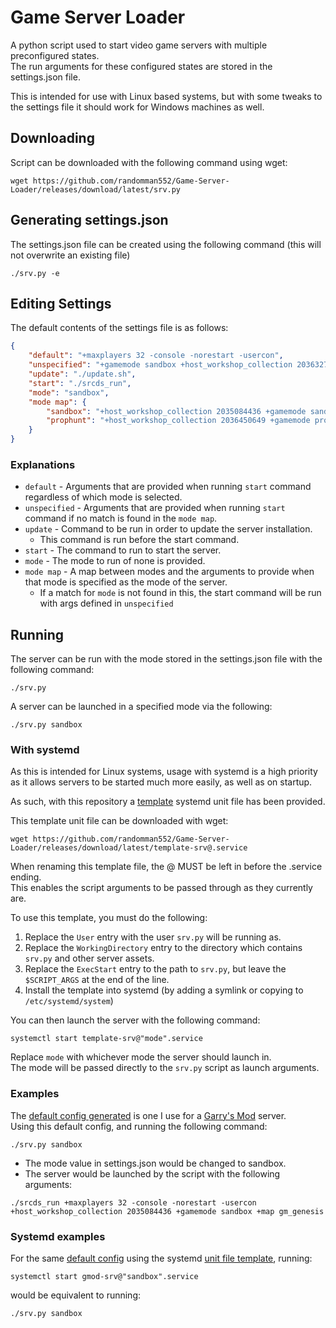 # Game Server Loader
A python script used to start video game servers with multiple preconfigured states.\
The run arguments for these configured states are stored in the settings.json file.

This is intended for use with Linux based systems, 
but with some tweaks to the settings file it should work for Windows machines as well.

## Downloading
Script can be downloaded with the following command using wget:
```shell
wget https://github.com/randomman552/Game-Server-Loader/releases/download/latest/srv.py
```

## Generating settings.json
The settings.json file can be created using the following command (this will not overwrite an existing file)
```shell
./srv.py -e
```

## Editing Settings
The default contents of the settings file is as follows:
```json
{
    "default": "+maxplayers 32 -console -norestart -usercon",
    "unspecified": "+gamemode sandbox +host_workshop_collection 2036327578 +map gm_genesis",
    "update": "./update.sh",
    "start": "./srcds_run",
    "mode": "sandbox",
    "mode map": {
        "sandbox": "+host_workshop_collection 2035084436 +gamemode sandbox +map gm_genesis",
        "prophunt": "+host_workshop_collection 2036450649 +gamemode prop_hunt +map ph_hotel"
    }
}
```

### Explanations
* `default` - Arguments that are provided when running `start` command regardless of which mode is selected.
* `unspecified` - Arguments that are provided when running `start` command if no match is found in the `mode map`.
* `update` - Command to be run in order to update the server installation.
  * This command is run before the start command.
* `start` - The command to run to start the server.
* `mode` - The mode to run of none is provided.
* `mode map` - A map between modes and the arguments to provide when that mode is specified as the mode of the server.
    * If a match for `mode` is not found in this, the start command will be run with args defined in `unspecified`

## Running
The server can be run with the mode stored in the settings.json file with the following command:
```shell
./srv.py
```

A server can be launched in a specified mode via the following:
```shell
./srv.py sandbox
```

### With systemd
As this is intended for Linux systems, 
usage with systemd is a high priority as it allows servers to be started much more easily, as well as on startup.

As such, with this repository a [template](template-srv@.service) systemd unit file has been provided.

This template unit file can be downloaded with wget:
```shell
wget https://github.com/randomman552/Game-Server-Loader/releases/download/latest/template-srv@.service
```
When renaming this template file, the @ MUST be left in before the .service ending.\
This enables the script arguments to be passed through as they currently are.

To use this template, you must do the following:
1. Replace the `User` entry with the user `srv.py` will be running as.
2. Replace the `WorkingDirectory` entry to the directory which contains `srv.py` and other server assets.
3. Replace the `ExecStart` entry to the path to `srv.py`, but leave the `$SCRIPT_ARGS` at the end of the line.
4. Install the template into systemd (by adding a symlink or copying to `/etc/systemd/system`)

You can then launch the server with the following command:
```shell
systemctl start template-srv@"mode".service
```
Replace `mode` with whichever mode the server should launch in.\
The mode will be passed directly to the `srv.py` script as launch arguments.

### Examples
The [default config generated](#editing-settings) is one I use for a [Garry's Mod](https://store.steampowered.com/app/4000/garrys_mod) server.\
Using this default config, and running the following command:
```shell
./srv.py sandbox
```
* The mode value in settings.json would be changed to sandbox.
* The server would be launched by the script with the following arguments:
```shell
./srcds_run +maxplayers 32 -console -norestart -usercon +host_workshop_collection 2035084436 +gamemode sandbox +map gm_genesis
```

### Systemd examples
For the same [default config](#editing-settings) using the systemd [unit file template](template-srv@.service), running:
```shell
systemctl start gmod-srv@"sandbox".service
```
would be equivalent to running:
```shell
./srv.py sandbox
```

